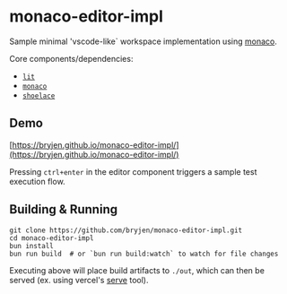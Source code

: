 # monaco-editor-impl

Sample minimal 'vscode-like` workspace implementation using [monaco](https://microsoft.github.io/monaco-editor/).

Core components/dependencies:

- [`lit`](https://lit.dev/)
- [`monaco`](https://github.com/microsoft/monaco-editor)
- [`shoelace`](https://shoelace.style/)

## Demo

[https://bryjen.github.io/monaco-editor-impl/](https://bryjen.github.io/monaco-editor-impl/)

Pressing `ctrl+enter` in the editor component triggers a sample test execution flow.

## Building & Running

```shell
git clone https://github.com/bryjen/monaco-editor-impl.git
cd monaco-editor-impl
bun install
bun run build  # or `bun run build:watch` to watch for file changes
```

Executing above will place build artifacts to `./out`, which can then be served (ex. using vercel's [serve](https://www.npmjs.com/package/serve) tool).
